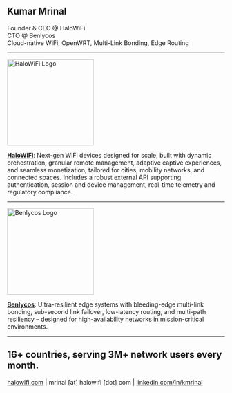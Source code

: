 ## Kumar Mrinal

Founder & CEO @ HaloWiFi \
CTO @ Benlycos\
Cloud-native WiFi, OpenWRT, Multi-Link Bonding, Edge Routing

---

<img src="https://halowifi.com/assets/images/halowifi-assets/HaloWiFi-logo.png" alt="HaloWiFi Logo" width="200">

**[HaloWiFi](https://halowifi.com)**: Next-gen WiFi devices designed for scale, built with dynamic orchestration, granular remote management, adaptive captive experiences, and seamless monetization, tailored for cities, mobility networks, and connected spaces. Includes a robust external API supporting authentication, session and device management, real-time telemetry and regulatory compliance.


---
<img src="https://benlycos.com/wp-content/uploads/2023/04/cropped-cropped-4.png" alt="Benlycos Logo" width="200">

**[Benlycos](https://benlycos.com)**: Ultra-resilient edge systems with bleeding-edge multi-link bonding, sub-second link failover, low-latency routing, and multi-path resiliency – designed for high-availability networks in mission-critical environments.


---
16+ countries, serving 3M+ network users every month.
---

[halowifi.com](https://halowifi.com) | mrinal [at] halowifi [dot] com | [linkedin.com/in/kmrinal](https://linkedin.com/in/kmrinal)
